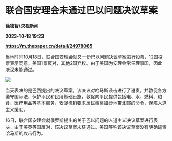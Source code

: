 # 联合国安理会未通过巴以问题决议草案
**徐德智/央视新闻**

**2023-10-18 19:23**

**https://m.thepaper.cn/detail/24978085**

当地时间10月18日，联合国安理会就又一份巴以问题决议草案进行投票，12国投票表示同意，美国1票反对，其他2国弃权。由于美国为安理会常任理事国，因此决议未能通过。

![](https://imagecloud.thepaper.cn/thepaper/image/274/651/871.png)

当天表决的是巴西提出的决议草案。该决议对哈马斯袭击进行了谴责，并敦促各方遵守国际法，保护平民和民用基础设施，敦促向平民提供包括电、水、燃料、粮食、医疗用品等基本服务，敦促撤销要求居民撤离加沙地带北部的命令，保障人道主义援助。

16日，联合国安理会就俄罗斯提出的关于巴以问题的人道主义决议草案进行表决，由于美英等国反对，该决议草案未获通过。美国等称该决议草案没有明确谴责哈马斯的攻击行为。